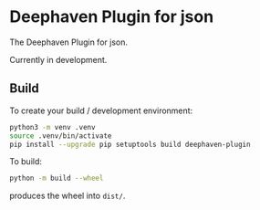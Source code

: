 # Deephaven Plugin for json

The Deephaven Plugin for json.

Currently in development.

## Build

To create your build / development environment:

```sh
python3 -m venv .venv
source .venv/bin/activate
pip install --upgrade pip setuptools build deephaven-plugin
```

To build:

```sh
python -m build --wheel
```

produces the wheel into `dist/`.